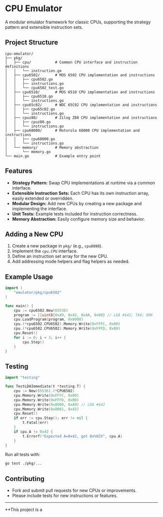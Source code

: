 # CPU Emulator

A modular emulator framework for classic CPUs, supporting the strategy pattern and extensible instruction sets.

## Project Structure

```
cpu-emulator/
├── pkg/
│   ├── cpu/           # Common CPU interface and instruction definitions
│   │   └── instruction.go
│   ├── cpu6502/       # MOS 6502 CPU implementation and instructions
│   │   ├── cpu6502.go
│   │   ├── instructions.go
│   │   └── cpu6502_test.go
│   ├── cpu6510/       # MOS 6510 CPU implementation and instructions
│   │   ├── cpu6510.go
│   │   └── instructions.go
│   ├── cpu65c02/      # WDC 65C02 CPU implementation and instructions
│   │   ├── cpu65c02.go
│   │   └── instructions.go
│   ├── cpuz80/        # Zilog Z80 CPU implementation and instructions
│   │   ├── cpuz80.go
│   │   └── instructions.go
│   ├── cpu68000/      # Motorola 68000 CPU implementation and instructions
│   │   ├── cpu68000.go
│   │   └── instructions.go
│   └── memory/        # Memory abstraction
│       └── memory.go
└── main.go            # Example entry point
```

## Features

- **Strategy Pattern:** Swap CPU implementations at runtime via a common interface.
- **Extensible Instruction Sets:** Each CPU has its own instruction array, easily extended or overridden.
- **Modular Design:** Add new CPUs by creating a new package and implementing the interface.
- **Unit Tests:** Example tests included for instruction correctness.
- **Memory Abstraction:** Easily configure memory size and behavior.

## Adding a New CPU

1. Create a new package in `pkg/` (e.g., `cpu8080`).
2. Implement the `cpu.CPU` interface.
3. Define an instruction set array for the new CPU.
4. Add addressing mode helpers and flag helpers as needed.

## Example Usage

```go
import (
    "emulator/pkg/cpu6502"
)

func main() {
    cpu := cpu6502.New(65536)
    program := []uint8{0xA9, 0x42, 0xAA, 0x00} // LDA #$42; TAX; BRK
    cpu.LoadProgram(program, 0x8000)
    cpu.(*cpu6502.CPU6502).Memory.Write(0xFFFC, 0x00)
    cpu.(*cpu6502.CPU6502).Memory.Write(0xFFFD, 0x80)
    cpu.Reset()
    for i := 0; i < 3; i++ {
        cpu.Step()
    }
}
```

## Testing

```go
import "testing"

func TestLDAImmediate(t *testing.T) {
	cpu := New(65536).(*CPU6502)
	cpu.Memory.Write(0xFFFC, 0x00)
	cpu.Memory.Write(0xFFFD, 0x80)
	cpu.Memory.Write(0x8000, 0xA9) // LDA #$42
	cpu.Memory.Write(0x8001, 0x42)
	cpu.Reset()
	if err := cpu.Step(); err != nil {
		t.Fatal(err)
	}
	if cpu.A != 0x42 {
		t.Errorf("Expected A=0x42, got 0x%02X", cpu.A)
	}
}
```

Run all tests with:

```sh
go test ./pkg/...
```

## Contributing

- Fork and submit pull requests for new CPUs or improvements.
- Please include tests for new instructions or features.

---

**This project is a